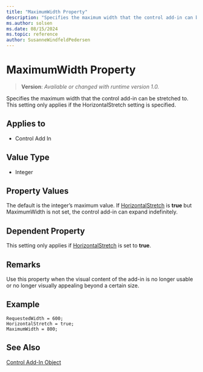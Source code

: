 ```yaml
---
title: "MaximumWidth Property"
description: "Specifies the maximum width that the control add-in can be stretched to."
ms.author: solsen
ms.date: 08/15/2024
ms.topic: reference
author: SusanneWindfeldPedersen
---
```

[//]: # (START>DO_NOT_EDIT)
[//]: # (IMPORTANT:Do not edit any of the content between here and the END>DO_NOT_EDIT.)
[//]: # (Any modifications should be made in the .xml files in the ModernDev repo.)
# MaximumWidth Property
> **Version**: _Available or changed with runtime version 1.0._

Specifies the maximum width that the control add-in can be stretched to. This setting only applies if the HorizontalStretch setting is specified.

## Applies to
-   Control Add In

[//]: # (IMPORTANT: END>DO_NOT_EDIT)

## Value Type 
  
- Integer 

## Property Values

The default is the integer’s maximum value. If [HorizontalStretch](devenv-horizontalstretch-property.md) is **true** but MaximumWidth is not set, the control add-in can expand indefinitely.

## Dependent Property

This setting only applies if [HorizontalStretch](devenv-horizontalstretch-property.md) is set to **true**.

## Remarks

Use this property when the visual content of the add-in is no longer usable or no longer visually appealing beyond a certain size.
  
## Example 

```AL
RequestedWidth = 600;
HorizontalStretch = true;
MaximumWidth = 800;
```

## See Also

[Control Add-In Object](../devenv-control-addin-object.md)   
 